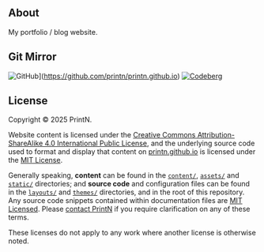 ## About
My portfolio / blog website.

## Git Mirror
![GitHub](https://img.shields.io/static/v1?logo=github&label=&message=GitHub&color=000&style=for-the-badge)](https://github.com/printn/printn.github.io)
[![Codeberg](https://img.shields.io/static/v1?logo=codeberg&label=&message=Codeberg&color=000&style=for-the-badge)](https://codeberg.org/printn/printn.github.io)

## License
Copyright &copy; 2025 PrintN.

Website content is licensed under the [Creative Commons Attribution-ShareAlike 4.0 International Public License](LICENSE.md), and the underlying source code used to format and display that content on [printn.github.io](https://printn.github.io) is licensed under the [MIT License](CODE-LICENSE.md).

Generally speaking, **content** can be found in the [`content/`](content/), [`assets/`](assets/) and [`static/`](static/) directories; and **source code** and configuration files can be found in the [`layouts/`](layouts/) and [`themes/`](themes/) directories, and in the root of this repository. Any source code snippets contained within documentation files are [MIT Licensed](CODE-LICENSE.md). Please [contact PrintN](https://printn.github.io/#contact) if you require clarification on any of these terms.

These licenses do not apply to any work where another license is otherwise noted.